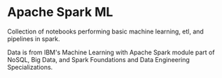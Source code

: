 # Apache Spark ML

Collection of notebooks performing basic machine learning, etl, and pipelines in spark.

Data is from IBM's Machine Learning with Apache Spark module part of NoSQL, Big Data, and Spark Foundations and Data Engineering Specializations.
